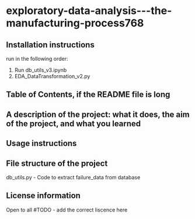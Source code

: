 # exploratory-data-analysis---the-manufacturing-process768

## Installation instructions
run in the following order:
1. Run db_utils_v3.ipynb
2. EDA_DataTransformation_v2.py

## Table of Contents, if the README file is long

## A description of the project: what it does, the aim of the project, and what you learned

## Usage instructions

## File structure of the project
db_utils.py - Code to extract failure_data from database 

## License information
Open to all #TODO - add the correct liscence here  
